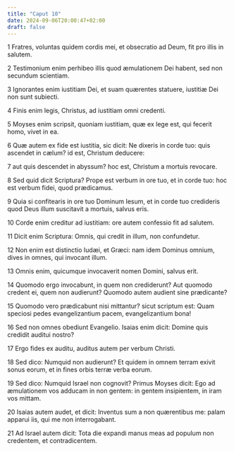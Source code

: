 ```yaml
---
title: "Caput 10"
date: 2024-09-06T20:00:47+02:00
draft: false
---
```



1 Fratres, voluntas quidem cordis mei, et obsecratio ad Deum, fit pro illis in salutem.

2 Testimonium enim perhibeo illis quod æmulationem Dei habent, sed non secundum scientiam.

3 Ignorantes enim iustitiam Dei, et suam quærentes statuere, iustitiæ Dei non sunt subiecti.

4 Finis enim legis, Christus, ad iustitiam omni credenti.

5 Moyses enim scripsit, quoniam iustitiam, quæ ex lege est, qui fecerit homo, vivet in ea.

6 Quæ autem ex fide est iustitia, sic dicit: Ne dixeris in corde tuo: quis ascendet in cælum? id est, Christum deducere:

7 aut quis descendet in abyssum? hoc est, Christum a mortuis revocare.

8 Sed quid dicit Scriptura? Prope est verbum in ore tuo, et in corde tuo: hoc est verbum fidei, quod prædicamus.

9 Quia si confitearis in ore tuo Dominum Iesum, et in corde tuo credideris quod Deus illum suscitavit a mortuis, salvus eris.

10 Corde enim creditur ad iustitiam: ore autem confessio fit ad salutem.

11 Dicit enim Scriptura: Omnis, qui credit in illum, non confundetur.

12 Non enim est distinctio Iudæi, et Græci: nam idem Dominus omnium, dives in omnes, qui invocant illum.

13 Omnis enim, quicumque invocaverit nomen Domini, salvus erit.

14 Quomodo ergo invocabunt, in quem non crediderunt? Aut quomodo credent ei, quem non audierunt? Quomodo autem audient sine prædicante?

15 Quomodo vero prædicabunt nisi mittantur? sicut scriptum est: Quam speciosi pedes evangelizantium pacem, evangelizantium bona!

16 Sed non omnes obediunt Evangelio. Isaias enim dicit: Domine quis credidit auditui nostro?

17 Ergo fides ex auditu, auditus autem per verbum Christi.

18 Sed dico: Numquid non audierunt? Et quidem in omnem terram exivit sonus eorum, et in fines orbis terræ verba eorum.

19 Sed dico: Numquid Israel non cognovit? Primus Moyses dicit: Ego ad æmulationem vos adducam in non gentem: in gentem insipientem, in iram vos mittam.

20 Isaias autem audet, et dicit: Inventus sum a non quærentibus me: palam apparui iis, qui me non interrogabant.

21 Ad Israel autem dicit: Tota die expandi manus meas ad populum non credentem, et contradicentem.


